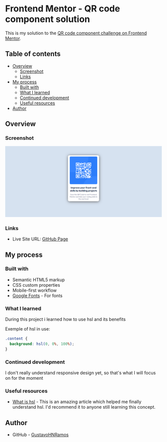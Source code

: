# Frontend Mentor - QR code component solution

This is my solution to the [QR code component challenge on Frontend Mentor](https://www.frontendmentor.io/challenges/qr-code-component-iux_sIO_H).

## Table of contents

- [Overview](#overview)
  - [Screenshot](#screenshot)
  - [Links](#links)
- [My process](#my-process)
  - [Built with](#built-with)
  - [What I learned](#what-i-learned)
  - [Continued development](#continued-development)
  - [Useful resources](#useful-resources)
- [Author](#author)

## Overview

### Screenshot

![](./images/preview-qr-code.png)

### Links

- Live Site URL: [GitHub Page](https://gustavohnramos.github.io/QR-Code/)

## My process

### Built with

- Semantic HTML5 markup
- CSS custom properties
- Mobile-first workflow
- [Google Fonts](https://fonts.google.com/) - For fonts

### What I learned

During this project i learned how to use hsl and its benefits

Exemple of hsl in use:

```css
.content {
  background: hsl(0, 0%, 100%);
}
```

### Continued development

I don't really understand responsive design yet, so that's what I will focus on for the moment

### Useful resources

- [What is hsl](<https://developer.mozilla.org/en-US/docs/Web/CSS/color_value/hsl()>) - This is an amazing article which helped me finally understand hsl. I'd recommend it to anyone still learning this concept.

## Author

- GitHub - [GustavoHNRamos](https://github.com/GustavoHNRamos)

